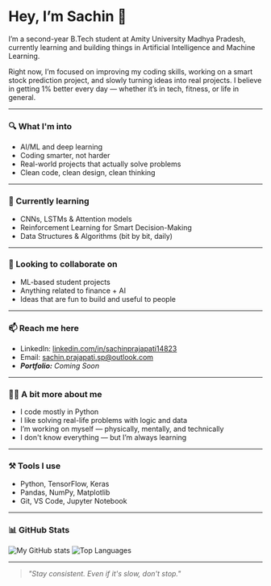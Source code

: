 # Hey, I’m Sachin 👋

I’m a second-year B.Tech student at Amity University Madhya Pradesh, currently learning and building things in Artificial Intelligence and Machine Learning.

Right now, I’m focused on improving my coding skills, working on a smart stock prediction project, and slowly turning ideas into real projects. I believe in getting 1% better every day — whether it’s in tech, fitness, or life in general.

---

### 🔍 What I'm into
- AI/ML and deep learning
- Coding smarter, not harder
- Real-world projects that actually solve problems
- Clean code, clean design, clean thinking

---

### 🧠 Currently learning
- CNNs, LSTMs & Attention models
- Reinforcement Learning for Smart Decision-Making
- Data Structures & Algorithms (bit by bit, daily)

---

### 🤝 Looking to collaborate on
- ML-based student projects
- Anything related to finance + AI
- Ideas that are fun to build and useful to people

---

### 📫 Reach me here
- LinkedIn: [linkedin.com/in/sachinprajapati14823](https://linkedin.com/in/sachinprajapati14823)
- Email: sachin.prajapati.sp@outlook.com
- _**Portfolio:** Coming Soon_

---

### 🙋‍♂️ A bit more about me
- I code mostly in Python
- I like solving real-life problems with logic and data
- I’m working on myself — physically, mentally, and technically
- I don't know everything — but I’m always learning

---

### ⚒️ Tools I use
- Python, TensorFlow, Keras
- Pandas, NumPy, Matplotlib
- Git, VS Code, Jupyter Notebook

---

### 📊 GitHub Stats
![My GitHub stats](https://github-readme-stats.vercel.app/api?username=sachin-k-prajapati&show_icons=true&theme=radical&include_all_commits=true)
![Top Languages](https://github-readme-stats.vercel.app/api/top-langs/?username=sachin-k-prajapati&layout=compact&theme=radical)

---

> _"Stay consistent. Even if it's slow, don't stop."_

<!---
sachin-k-prajapati/sachin-k-prajapati is a ✨ special ✨ repository because its `README.md` appears on your GitHub profile.
You can click the Preview link to check out how it looks.
--->
